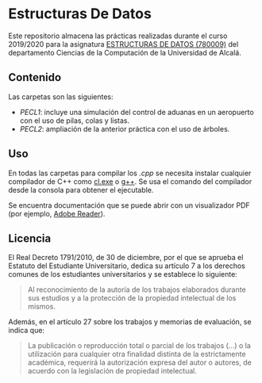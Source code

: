 # Estructuras De Datos

Este repositorio almacena las prácticas realizadas durante el curso 2019/2020 para la asignatura [ESTRUCTURAS DE DATOS (780009)](https://www.uah.es/es/estudios/estudios-oficiales/grados/asignatura/Estructuras-de-Datos-780009/) del departamento Ciencias de la Computación de la Universidad de Alcalá.

## Contenido

Las carpetas son las siguientes:

- _PECL1_: incluye una simulación del control de aduanas en un aeropuerto con el uso de pilas, colas y listas.
- _PECL2_: ampliación de la anterior práctica con el uso de árboles.

## Uso

En todas las carpetas para compilar los _.cpp_ se necesita instalar cualquier compilador de C++ como [cl.exe](https://visualstudio.microsoft.com/downloads/) o [g++](https://gcc.gnu.org/). Se usa el comando del compilador desde la consola para obtener el ejecutable.

Se encuentra documentación que se puede abrir con un visualizador PDF (por ejemplo, [Adobe Reader](https://get.adobe.com/es/reader/)).

## Licencia

El Real Decreto 1791/2010, de 30 de diciembre, por el que se aprueba el Estatuto del Estudiante Universitario, dedica su artículo 7 a los derechos comunes de los estudiantes universitarios y se establece lo siguiente:

> Al reconocimiento de la autoría de los trabajos elaborados durante sus estudios y a la protección de la propiedad intelectual de los mismos.

Además, en el artículo 27 sobre los trabajos y memorias de evaluación, se indica que:
> La publicación o reproducción total o parcial de los trabajos (...) o la utilización para cualquier otra finalidad distinta de la estrictamente académica, requerirá la autorización expresa del autor o autores, de acuerdo con la legislación de propiedad intelectual.
